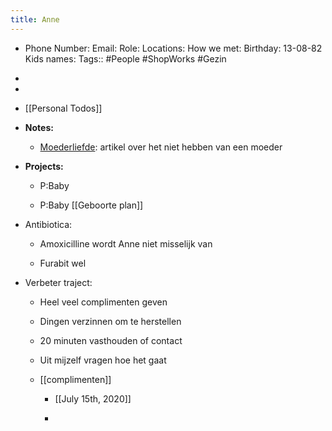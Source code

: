 ```yaml
---
title: Anne
---
```


- Phone Number:
Email:
Role:
Locations:
How we met:
Birthday: 13-08-82
Kids names:
Tags:: #People #ShopWorks  #Gezin

- 

- 

- [[Personal Todos]]

- **Notes:**
	 - [Moederliefde](https://www.psychologiemagazine.nl/artikel/waarom-dochters-niet-zonder-moederliefde-kunnen/): artikel over het niet hebben van een moeder

- **Projects:**
	 - P:Baby

	 - P:Baby [[Geboorte plan]]

- Antibiotica:
	 - Amoxicilline wordt Anne niet misselijk van 

	 - Furabit wel

- Verbeter traject:
	 - Heel veel complimenten geven

	 - Dingen verzinnen om te herstellen

	 - 20 minuten vasthouden of contact

	 - Uit mijzelf vragen hoe het gaat

	 - [[complimenten]]
		 - [[July 15th, 2020]]

		 - 
